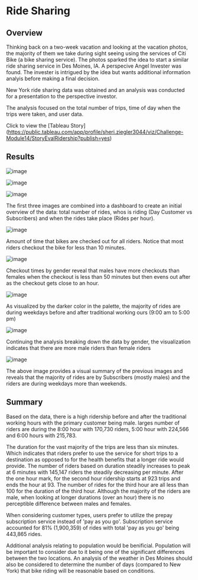 # Ride Sharing 
## Overview 
Thinking back on a two-week vacation and looking at the vacation photos, the majority of them we take during sight seeing using the services of Citi Bike (a bike sharing service). The photos sparked the idea to start a similar ride sharing service in Des Moines, IA. A perspecive Angel Invester was found. The invester is intrigued by the idea but wants additional information analyis before making a final decision. 

New York ride sharing data was obtained and an analysis was conducted for a presentation to the perspective investor. 

The analysis focused on the total number of trips, time of day when the trips were taken, and user data. 

Click to view the [Tableau Story] (https://public.tableau.com/app/profile/sheri.ziegler3044/viz/Challenge-Module14/StoryEvalRidership?publish=yes)


## Results 

![image](https://user-images.githubusercontent.com/88912539/148686347-7c99ecf4-1eb2-4f81-bcd9-17b35f5e993a.png)

![image](https://user-images.githubusercontent.com/88912539/148686415-28c6b05a-c0d6-471e-a1b5-504da2e20889.png)

![image](https://user-images.githubusercontent.com/88912539/148686434-5e3daf5c-1bf4-46f4-96a8-334c8c605c1d.png)

The first three images are combined into a dashboard to create an initial overview of the data: total number of rides, whos is riding (Day Customer vs Subscribers)
and when the rides take place (Rides per hour).


![image](https://user-images.githubusercontent.com/88912539/148686681-a571452d-acd9-4640-833d-a45196c831d9.png)

Amount of time that bikes are checked out for all riders. Notice that most riders checkout the bike for less than 10 minutes.

![image](https://user-images.githubusercontent.com/88912539/148686730-da2737d6-1b46-47c1-8f0f-eb77e2db4097.png)

Checkout times by gender reveal that males have more checkouts than females when the checkout is less than 50 minutes but then evens out after as the checkout gets close to an hour. 

![image](https://user-images.githubusercontent.com/88912539/148686844-6758d365-6ba7-4b7c-a07d-9eb60b1c203b.png)

As visualized by the darker color in the palette, the majority of rides are during weekdays before and after traditional working ours (9:00 am to 5:00 pm)

![image](https://user-images.githubusercontent.com/88912539/148686939-77f8fcde-0c5d-4005-92e3-1322b432ff35.png)

Continuing the analysis breaking down the data by gender, the visualization indicates that there are more male riders than female riders

![image](https://user-images.githubusercontent.com/88912539/148687188-e3e13208-b81f-4c95-b3ad-7f427c6b513d.png)

The above image provides a visual summary of the previous images and reveals that the majority of rides are by Subscribers (mostly males) and the riders are during weekdays more than weekends. 


## Summary 
Based on the data, there is a high ridership before and after the traditional working hours with the primary customer being male. larges number of riders are during the 8:00 hour with 170,730 riders, 5:00 hour with 224,566 and 6:00 hours with 215,783.

The duration for the vast majority of the trips are less than six minutes. Which indicates that riders prefer to use the service for short trips to a destination as opposed to for the health benefits that a longer ride would provide. The number of riders based on duration steadily increases to peak at 6 minutes with 145,147 riders the steadily decreasing per minute. After the one hour mark, for the second hour ridership starts at 923 trips and ends the hour at 93. The number of rides for the third hour are all less than 100 for the duration of the third hour. Although the majority of the riders are male, when looking at longer durations (over an hour) there is no perceptible difference between males and females. 

When considering customer types, users prefer to utilize the prepay subscription service instead of 'pay as you go'. Subscription service accounted for 81% (1,900,359) of rides with total 'pay as you go' being 443,865 rides. 

Additional analysis relating to population would be benificial. Population will be important to consider due to it being one of the significant differences between the two locations. An analysis of the weather in Des Moines should also be considered to determine the number of days (compared to New York) that bike riding will be reasonable based on conditions. 
